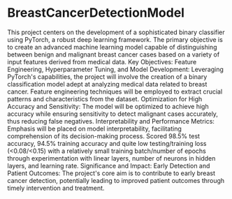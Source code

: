 # BreastCancerDetectionModel
This project centers on the development of a sophisticated binary classifier using PyTorch, a robust deep learning framework. The primary objective is to create an advanced machine learning model capable of distinguishing between benign and malignant breast cancer cases based on a variety of input features derived from medical data.
Key Objectives: Feature Engineering, Hyperparameter Tuning, and Model Development: Leveraging PyTorch's capabilities, the project will involve the creation of a binary classification model adept at analyzing medical data related to breast cancer. Feature engineering techniques will be employed to extract crucial patterns and characteristics from the dataset.
Optimization for High Accuracy and Sensitivity: The model will be optimized to achieve high accuracy while ensuring sensitivity to detect malignant cases accurately, thus reducing false negatives.
Interpretability and Performance Metrics: Emphasis will be placed on model interpretability, facilitating comprehension of its decision-making process. Scored 98.5% test accuracy, 94.5% training accuracy and quite low testing/training loss (<0.08/<0.15) with a relatively small training batch/number of epochs through experimentation with linear layers, number of neurons in hidden layers, and learning rate.
Significance and Impact: Early Detection and Patient Outcomes: The project's core aim is to contribute to early breast cancer detection, potentially leading to improved patient outcomes through timely intervention and treatment.
